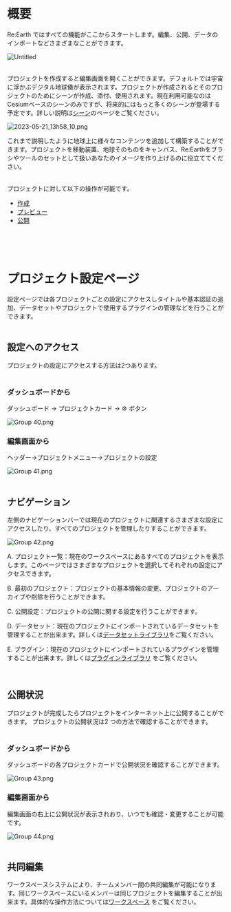 # 概要

Re:Earth ではすべての機能がここからスタートします。編集、公開、データのインポートなどさまざまなことができます。

![Untitled](%E6%A6%82%E8%A6%81%2086fb7dc8669a443c8054812162817df2/Untitled.png)
<br>
<br>

プロジェクトを作成すると編集画面を開くことができます。デフォルトでは宇宙に浮かぶデジタル地球儀が表示されます。プロジェクトが作成されるとそのプロジェクトのためにシーンが作成、添付、使用されます。現在利用可能なのはCesiumベースのシーンのみですが、将来的にはもっと多くのシーンが登場する予定です。詳しい説明は[シーン](https://github.com/CS-eukarya/User-Manual-Japanese-/blob/%E3%82%B7%E3%83%BC%E3%83%B3/%E6%A6%82%E8%A6%81.md)のページをご覧ください。

![2023-05-21_13h58_10.png](%E6%A6%82%E8%A6%81%2086fb7dc8669a443c8054812162817df2/2023-05-21_13h58_10.png)

これまで説明したように地球上に様々なコンテンツを追加して構築することができます。プロジェクトを移動装置、地球そのものをキャンバス、Re:Earthをブラシやツールのセットとして扱いあなたのイメージを作り上げるのに役立ててください。
<br>
<br>

プロジェクトに対して以下の操作が可能です。

- [作成](https://github.com/CS-eukarya/User-Manual-Japanese-/blob/%E3%83%97%E3%83%AD%E3%82%B8%E3%82%A7%E3%82%AF%E3%83%88/%E6%96%B0%E8%A6%8F%E3%83%97%E3%83%AD%E3%82%B8%E3%82%A7%E3%82%AF%E3%83%88%E3%81%AE%E4%BD%9C%E6%88%90.md)
- [プレビュー](https://github.com/CS-eukarya/User-Manual-Japanese-/blob/ReEarth%E3%81%AE%E5%9F%BA%E6%9C%AC%E6%A7%8B%E6%88%90/%E3%83%97%E3%83%AC%E3%83%93%E3%83%A5%E3%83%BC.md)
- [公開](https://github.com/CS-eukarya/User-Manual-Japanese-/blob/ReEarth%E3%81%AE%E5%9F%BA%E6%9C%AC%E6%A7%8B%E6%88%90/%E3%83%97%E3%83%AD%E3%82%B8%E3%82%A7%E3%82%AF%E3%83%88%E3%81%AE%E5%85%AC%E9%96%8B.md)
<br>
<br>
<br>

# プロジェクト設定ページ

設定ページでは各プロジェクトごとの設定にアクセスしタイトルや基本認証の追加、データセットやプロジェクトで使用するプラグインの管理などを行うことができます。
<br>
<br>

## 設定へのアクセス

プロジェクトの設定にアクセスする方法は2つあります。
<br>
<br>

### ダッシュボードから

ダッシュボード → プロジェクトカード → ⚙️ ボタン

![Group 40.png](%E6%A6%82%E8%A6%81%2086fb7dc8669a443c8054812162817df2/Group_40.png)

### 編集画面から

ヘッダー→プロジェクトメニュー→プロジェクトの設定

![Group 41.png](%E6%A6%82%E8%A6%81%2086fb7dc8669a443c8054812162817df2/Group_41.png)
<br>
<br>

## ナビゲーション

左側のナビゲーションバーでは現在のプロジェクトに関連するさまざまな設定にアクセスしたり、すべてのプロジェクトを管理したりすることができます。

![Group 42.png](%E6%A6%82%E8%A6%81%2086fb7dc8669a443c8054812162817df2/Group_42.png)

A. プロジェクト一覧：現在のワークスペースにあるすべてのプロジェクトを表示します。このページではさまざまなプロジェクトを選択してそれぞれの設定にアクセスできます。

B. 最初のプロジェクト：プロジェクトの基本情報の変更、プロジェクトのアーカイブや削除を行うことができます。

C. 公開設定：プロジェクトの公開に関する設定を行うことができます。

D. データセット：現在のプロジェクトにインポートされているデータセットを管理することが出来ます。詳しくは[データセットライブラリ](https://github.com/CS-eukarya/User-Manual-Japanese-/blob/%E3%83%97%E3%83%AD%E3%82%B8%E3%82%A7%E3%82%AF%E3%83%88/%E3%83%87%E3%83%BC%E3%82%BF%E3%82%BB%E3%83%83%E3%83%88%E3%83%A9%E3%82%A4%E3%83%96%E3%83%A9%E3%83%AA.md)をご覧ください。

E. プラグイン：現在のプロジェクトにインポートされているプラグインを管理することが出来ます。詳しくは[プラグインライブラリ](https://github.com/CS-eukarya/User-Manual-Japanese-/blob/%E3%83%97%E3%83%AD%E3%82%B8%E3%82%A7%E3%82%AF%E3%83%88/%E3%83%97%E3%83%A9%E3%82%B0%E3%82%A4%E3%83%B3%E3%83%A9%E3%82%A4%E3%83%96%E3%83%A9%E3%83%AA.md) をご覧ください。

<br>

## 公開状況

プロジェクトが完成したらプロジェクトをインターネット上に公開することができます。
プロジェクトの公開状況は2 つの方法で確認することができます。
<br>
<br>

### ダッシュボードから

ダッシュボードの各プロジェクトカードで公開状況を確認することができます。

![Group 43.png](%E6%A6%82%E8%A6%81%2086fb7dc8669a443c8054812162817df2/Group_43.png)


### 編集画面から

編集画面の右上に公開状況が表示されおり、いつでも確認・変更することが可能です。

![Group 44.png](%E6%A6%82%E8%A6%81%2086fb7dc8669a443c8054812162817df2/Group_44.png)
<br>
<br>

## 共同編集

ワークスペースシステムにより、チームメンバー間の共同編集が可能になります。同じワークスペースにいるメンバーは同じプロジェクトを編集することが出来ます。具体的な操作方法については[ワークスペース](https://github.com/CS-eukarya/User-Manual-Japanese-/blob/%E3%83%AF%E3%83%BC%E3%82%AF%E3%82%B9%E3%83%9A%E3%83%BC%E3%82%B9%E6%A8%A9%E9%99%90%E8%BF%BD%E5%8A%A0/%E6%A6%82%E8%A6%81.md) をご覧ください。
